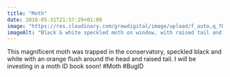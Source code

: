 ```yaml
---
title: "Moth"
date: 2018-05-31T21:57:29+01:00
image: "https://res.cloudinary.com/growdigital/image/upload/f_auto,q_70,w_736/v1544131226/moth-41758223574.jpg"
imageAlt: "Black & white speckled moth on window, with raised tail and orange flush"
---
```


This magnificent moth was trapped in the conservatory, speckled black and white with an orange flush around the head and raised tail. I _will_ be investing in a moth ID book soon! #Moth #BugID
